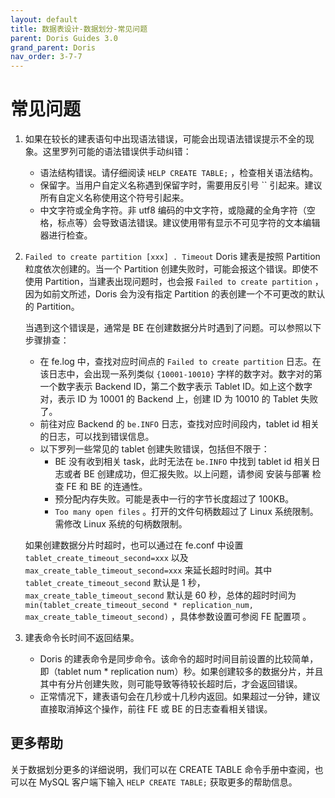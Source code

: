 ```yaml
---
layout: default
title: 数据表设计-数据划分-常见问题
parent: Doris Guides 3.0
grand_parent: Doris
nav_order: 3-7-7
---
```


# 常见问题
1. 如果在较长的建表语句中出现语法错误，可能会出现语法错误提示不全的现象。这里罗列可能的语法错误供手动纠错：
    * 语法结构错误。请仔细阅读 `HELP CREATE TABLE;` ，检查相关语法结构。
    * 保留字。当用户自定义名称遇到保留字时，需要用反引号 `` 引起来。建议所有自定义名称使用这个符号引起来。
    * 中文字符或全角字符。非 utf8 编码的中文字符，或隐藏的全角字符（空格，标点等）会导致语法错误。建议使用带有显示不可见字符的文本编辑器进行检查。
2. `Failed to create partition [xxx] . Timeout`
    Doris 建表是按照 Partition 粒度依次创建的。当一个 Partition 创建失败时，可能会报这个错误。即使不使用 Partition，当建表出现问题时，也会报 `Failed to create partition` ，因为如前文所述，Doris 会为没有指定 Partition 的表创建一个不可更改的默认的 Partition。
    
    当遇到这个错误是，通常是 BE 在创建数据分片时遇到了问题。可以参照以下步骤排查：
    * 在 fe.log 中，查找对应时间点的 `Failed to create partition` 日志。在该日志中，会出现一系列类似 `{10001-10010}` 字样的数字对。数字对的第一个数字表示 Backend ID，第二个数字表示 Tablet ID。如上这个数字对，表示 ID 为 10001 的 Backend 上，创建 ID 为 10010 的 Tablet 失败了。
    * 前往对应 Backend 的 `be.INFO` 日志，查找对应时间段内，tablet id 相关的日志，可以找到错误信息。
    * 以下罗列一些常见的 tablet 创建失败错误，包括但不限于：
        * BE 没有收到相关 task，此时无法在 `be.INFO` 中找到 tablet id 相关日志或者 BE 创建成功，但汇报失败。以上问题，请参阅 安装与部署 检查 FE 和 BE 的连通性。
        * 预分配内存失败。可能是表中一行的字节长度超过了 100KB。
        * `Too many open files` 。打开的文件句柄数超过了 Linux 系统限制。需修改 Linux 系统的句柄数限制。

    如果创建数据分片时超时，也可以通过在 fe.conf 中设置 `tablet_create_timeout_second=xxx` 以及 `max_create_table_timeout_second=xxx` 来延长超时时间。其中 `tablet_create_timeout_second` 默认是 1 秒，`max_create_table_timeout_second` 默认是 60 秒，总体的超时时间为 `min(tablet_create_timeout_second * replication_num, max_create_table_timeout_second)` ，具体参数设置可参阅 FE 配置项 。
3. 建表命令长时间不返回结果。
    * Doris 的建表命令是同步命令。该命令的超时时间目前设置的比较简单，即（tablet num * replication num）秒。如果创建较多的数据分片，并且其中有分片创建失败，则可能导致等待较长超时后，才会返回错误。
    * 正常情况下，建表语句会在几秒或十几秒内返回。如果超过一分钟，建议直接取消掉这个操作，前往 FE 或 BE 的日志查看相关错误。

## 更多帮助
关于数据划分更多的详细说明，我们可以在 CREATE TABLE 命令手册中查阅，也可以在 MySQL 客户端下输入 `HELP CREATE TABLE;` 获取更多的帮助信息。